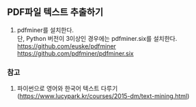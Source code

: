 ## PDF파일 텍스트 추출하기  
  
1) pdfminer를 설치한다.  
단, Python 버전이 3이상인 경우에는 pdfminer.six를 설치한다.  
https://github.com/euske/pdfminer  
https://github.com/pdfminer/pdfminer.six  
  
### 참고  
1) 파이썬으로 영어와 한국어 텍스트 다루기  
(https://www.lucypark.kr/courses/2015-dm/text-mining.html)  
